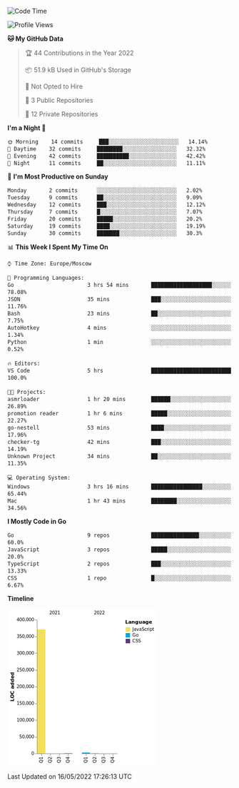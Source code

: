 <!--START_SECTION:waka-->
![Code Time](http://img.shields.io/badge/Code%20Time-303%20hrs%202%20mins-blue)

![Profile Views](http://img.shields.io/badge/Profile%20Views-0-blue)

**🐱 My GitHub Data** 

> 🏆 44 Contributions in the Year 2022
 > 
> 📦 51.9 kB Used in GitHub's Storage 
 > 
> 🚫 Not Opted to Hire
 > 
> 📜 3 Public Repositories 
 > 
> 🔑 12 Private Repositories  
 > 
**I'm a Night 🦉** 

```text
🌞 Morning    14 commits     ███░░░░░░░░░░░░░░░░░░░░░░   14.14% 
🌆 Daytime    32 commits     ████████░░░░░░░░░░░░░░░░░   32.32% 
🌃 Evening    42 commits     ██████████░░░░░░░░░░░░░░░   42.42% 
🌙 Night      11 commits     ██░░░░░░░░░░░░░░░░░░░░░░░   11.11%

```
📅 **I'm Most Productive on Sunday** 

```text
Monday       2 commits      ░░░░░░░░░░░░░░░░░░░░░░░░░   2.02% 
Tuesday      9 commits      ██░░░░░░░░░░░░░░░░░░░░░░░   9.09% 
Wednesday    12 commits     ███░░░░░░░░░░░░░░░░░░░░░░   12.12% 
Thursday     7 commits      █░░░░░░░░░░░░░░░░░░░░░░░░   7.07% 
Friday       20 commits     █████░░░░░░░░░░░░░░░░░░░░   20.2% 
Saturday     19 commits     ████░░░░░░░░░░░░░░░░░░░░░   19.19% 
Sunday       30 commits     ███████░░░░░░░░░░░░░░░░░░   30.3%

```


📊 **This Week I Spent My Time On** 

```text
⌚︎ Time Zone: Europe/Moscow

💬 Programming Languages: 
Go                       3 hrs 54 mins       ███████████████████░░░░░░   78.08% 
JSON                     35 mins             ███░░░░░░░░░░░░░░░░░░░░░░   11.76% 
Bash                     23 mins             ██░░░░░░░░░░░░░░░░░░░░░░░   7.75% 
AutoHotkey               4 mins              ░░░░░░░░░░░░░░░░░░░░░░░░░   1.34% 
Python                   1 min               ░░░░░░░░░░░░░░░░░░░░░░░░░   0.52%

🔥 Editors: 
VS Code                  5 hrs               █████████████████████████   100.0%

🐱‍💻 Projects: 
asmrloader               1 hr 20 mins        ██████░░░░░░░░░░░░░░░░░░░   26.89% 
promotion reader         1 hr 6 mins         █████░░░░░░░░░░░░░░░░░░░░   22.27% 
go-nestell               53 mins             ████░░░░░░░░░░░░░░░░░░░░░   17.96% 
checker-tg               42 mins             ███░░░░░░░░░░░░░░░░░░░░░░   14.19% 
Unknown Project          34 mins             ██░░░░░░░░░░░░░░░░░░░░░░░   11.35%

💻 Operating System: 
Windows                  3 hrs 16 mins       ████████████████░░░░░░░░░   65.44% 
Mac                      1 hr 43 mins        ████████░░░░░░░░░░░░░░░░░   34.56%

```

**I Mostly Code in Go** 

```text
Go                       9 repos             ███████████████░░░░░░░░░░   60.0% 
JavaScript               3 repos             █████░░░░░░░░░░░░░░░░░░░░   20.0% 
TypeScript               2 repos             ███░░░░░░░░░░░░░░░░░░░░░░   13.33% 
CSS                      1 repo              █░░░░░░░░░░░░░░░░░░░░░░░░   6.67%

```


**Timeline**

![Chart not found](https://raw.githubusercontent.com/jeezft/jeezft/main/charts/bar_graph.png) 


 Last Updated on 16/05/2022 17:26:13 UTC
<!--END_SECTION:waka-->
